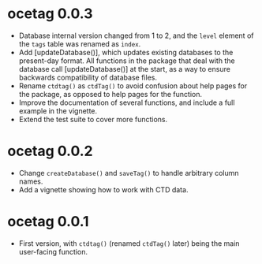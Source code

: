 # ocetag 0.0.3

* Database internal version changed from 1 to 2, and the `level`
  element of the `tags` table was renamed as `index`.
* Add [updateDatabase()], which updates existing databases to the
  present-day format.  All functions in the package that deal with the
  database call [updateDatabase()] at the start, as a way to ensure
  backwards compatibility of database files.
* Rename `ctdtag()` as `ctdTag()` to avoid confusion about help pages
  for the package, as opposed to help pages for the function.
* Improve the documentation of several functions, and include a full
  example in the vignette.
* Extend the test suite to cover more functions.

# ocetag 0.0.2

* Change `createDatabase()` and `saveTag()` to handle arbitrary column
  names.
* Add a vignette showing how to work with CTD data.

# ocetag 0.0.1

* First version, with `ctdtag()` (renamed `ctdTag()` later) being the
  main user-facing function.

